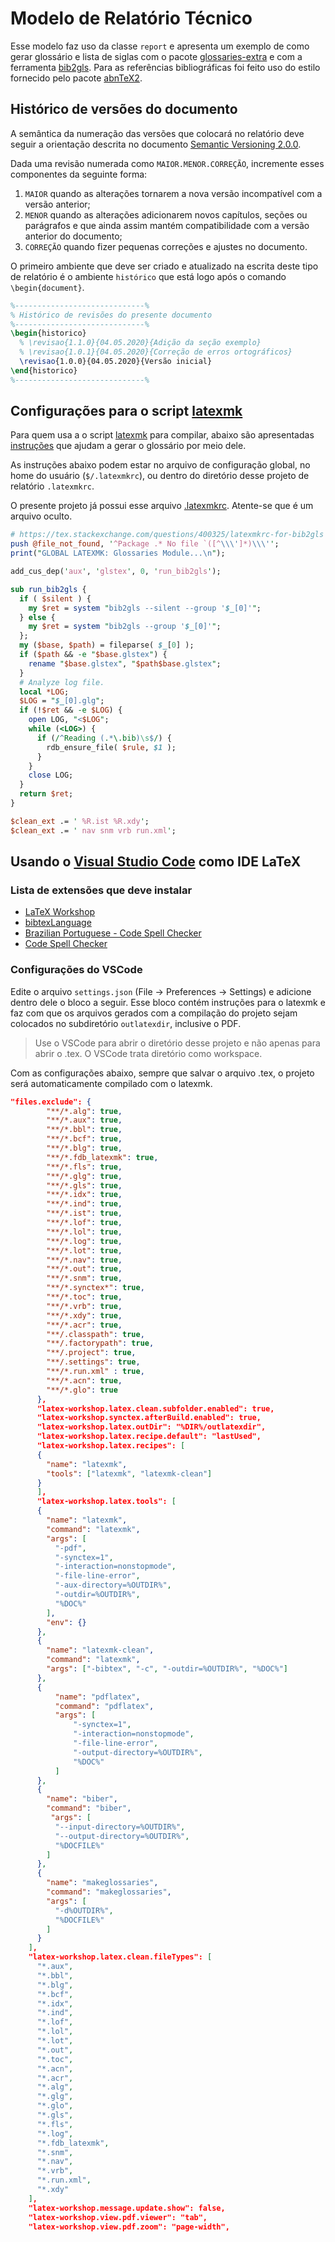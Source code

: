 # Modelo de Relatório Técnico

Esse modelo faz uso da classe `report` e apresenta um exemplo de como gerar glossário e lista de siglas com o pacote [glossaries-extra](https://www.ctan.org/pkg/glossaries-extra) e com a ferramenta [bib2gls](https://www.ctan.org/pkg/bib2gls). Para as referências bibliográficas foi feito uso do estilo fornecido pelo pacote [abnTeX2](https://github.com/abntex/abntex2).

## Histórico de versões do documento

A semântica da numeração das versões que colocará no relatório deve seguir a orientação descrita no documento [Semantic Versioning 2.0.0](https://semver.org/).

Dada uma revisão numerada como `MAIOR.MENOR.CORREÇÃO`, incremente esses componentes da seguinte forma:

1. `MAIOR` quando as alterações tornarem a nova versão incompatível com a versão anterior;
2. `MENOR` quando as alterações adicionarem novos capítulos, seções ou parágrafos e que ainda assim mantém compatibilidade com a versão anterior do documento;
3. `CORREÇÃO` quando fizer pequenas correções e ajustes no documento.

O primeiro ambiente que deve ser criado e atualizado na escrita deste tipo de relatório é o ambiente `histórico` que está logo após o comando `\begin{document}`. 
```tex
%-----------------------------%
% Histórico de revisões do presente documento
%-----------------------------%
\begin{historico}
  % \revisao{1.1.0}{04.05.2020}{Adição da seção exemplo}
  % \revisao{1.0.1}{04.05.2020}{Correção de erros ortográficos}
  \revisao{1.0.0}{04.05.2020}{Versão inicial}
\end{historico}
%-----------------------------%
```


## Configurações para o script [latexmk](https://mg.readthedocs.io/latexmk.html)

Para quem usa a o script [latexmk](https://mg.readthedocs.io/latexmk.html) para compilar, abaixo são apresentadas [instruções](https://tex.stackexchange.com/questions/1226/how-to-make-latexmk-use-makeglossaries/1228#1228) que ajudam a gerar o glossário por meio dele. 

As instruções abaixo podem estar no arquivo de configuração global, no home do usuário (`$/.latexmkrc`), ou dentro do diretório desse projeto de relatório `.latexmkrc`. 

O presente projeto já possui esse arquivo [.latexmkrc](.latexmkrc). Atente-se que é um arquivo oculto.

```perl
# https://tex.stackexchange.com/questions/400325/latexmkrc-for-bib2gls
push @file_not_found, '^Package .* No file `([^\\\']*)\\\'';
print("GLOBAL LATEXMK: Glossaries Module...\n");

add_cus_dep('aux', 'glstex', 0, 'run_bib2gls');

sub run_bib2gls {
  if ( $silent ) {
    my $ret = system "bib2gls --silent --group '$_[0]'";
  } else {
    my $ret = system "bib2gls --group '$_[0]'";
  };
  my ($base, $path) = fileparse( $_[0] );
  if ($path && -e "$base.glstex") {
    rename "$base.glstex", "$path$base.glstex";
  }
  # Analyze log file.
  local *LOG;
  $LOG = "$_[0].glg";
  if (!$ret && -e $LOG) {
    open LOG, "<$LOG";
    while (<LOG>) {
      if (/^Reading (.*\.bib)\s$/) {
        rdb_ensure_file( $rule, $1 );
      }
    }
    close LOG;
  }
  return $ret;
}

$clean_ext .= ' %R.ist %R.xdy';
$clean_ext .= ' nav snm vrb run.xml';
```


## Usando o [Visual Studio Code](https://code.visualstudio.com/) como IDE LaTeX

### Lista de extensões que deve instalar

- [LaTeX Workshop](https://marketplace.visualstudio.com/items?itemName=James-Yu.latex-workshop)
- [bibtexLanguage](https://marketplace.visualstudio.com/items?itemName=phr0s.bib)
- [Brazilian Portuguese - Code Spell Checker](https://marketplace.visualstudio.com/items?itemName=streetsidesoftware.code-spell-checker-portuguese-brazilian)
- [Code Spell Checker](https://marketplace.visualstudio.com/items?itemName=streetsidesoftware.code-spell-checker)

### Configurações do VSCode

Edite o arquivo `settings.json` (File -> Preferences -> Settings) e adicione dentro dele o bloco a seguir. Esse bloco contém instruções para o latexmk e faz com que os arquivos gerados com a compilação do projeto sejam colocados no subdiretório `outlatexdir`, inclusive o PDF.

> Use o VSCode para abrir o diretório desse projeto e não apenas para abrir o .tex. O VSCode trata diretório como workspace.

Com as configurações abaixo, sempre que salvar o arquivo .tex, o projeto será automaticamente compilado com o latexmk.

```json
"files.exclude": {
        "**/*.alg": true,
        "**/*.aux": true,
        "**/*.bbl": true,
        "**/*.bcf": true,
        "**/*.blg": true,
        "**/*.fdb_latexmk": true,
        "**/*.fls": true,
        "**/*.glg": true,
        "**/*.gls": true,
        "**/*.idx": true,
        "**/*.ind": true,
        "**/*.ist": true,
        "**/*.lof": true,
        "**/*.lol": true,
        "**/*.log": true,
        "**/*.lot": true,
        "**/*.nav": true,
        "**/*.out": true,
        "**/*.snm": true,
        "**/*.synctex*": true,
        "**/*.toc": true,
        "**/*.vrb": true,
        "**/*.xdy": true,
        "**/*.acr": true,
        "**/.classpath": true,
        "**/.factorypath": true,
        "**/.project": true,
        "**/.settings": true,
        "**/*.run.xml" : true,
        "**/*.acn": true,
        "**/*.glo": true
      },
      "latex-workshop.latex.clean.subfolder.enabled": true,
      "latex-workshop.synctex.afterBuild.enabled": true,
      "latex-workshop.latex.outDir": "%DIR%/outlatexdir",
      "latex-workshop.latex.recipe.default": "lastUsed",
      "latex-workshop.latex.recipes": [
      {
        "name": "latexmk",
        "tools": ["latexmk", "latexmk-clean"]
      }
      ],
      "latex-workshop.latex.tools": [
      {
        "name": "latexmk",
        "command": "latexmk",
        "args": [
          "-pdf",
          "-synctex=1",
          "-interaction=nonstopmode",
          "-file-line-error",
          "-aux-directory=%OUTDIR%",
          "-outdir=%OUTDIR%",
          "%DOC%"
        ],
        "env": {}
      },
      {
        "name": "latexmk-clean",
        "command": "latexmk",
        "args": ["-bibtex", "-c", "-outdir=%OUTDIR%", "%DOC%"]
      },
      {
          "name": "pdflatex",
          "command": "pdflatex",
          "args": [
              "-synctex=1",
              "-interaction=nonstopmode",
              "-file-line-error",
              "-output-directory=%OUTDIR%",
              "%DOC%"
          ]
      },
      {
        "name": "biber",
        "command": "biber",
         "args": [
          "--input-directory=%OUTDIR%",
          "--output-directory=%OUTDIR%",
          "%DOCFILE%"
        ]
      },
      {
        "name": "makeglossaries",
        "command": "makeglossaries",
        "args": [
          "-d%OUTDIR%",
          "%DOCFILE%"
        ]
      }
    ],
    "latex-workshop.latex.clean.fileTypes": [
      "*.aux",
      "*.bbl",
      "*.blg",
      "*.bcf",
      "*.idx",
      "*.ind",
      "*.lof",
      "*.lol",
      "*.lot",
      "*.out",
      "*.toc",
      "*.acn",
      "*.acr",
      "*.alg",
      "*.glg",
      "*.glo",
      "*.gls",
      "*.fls",
      "*.log",
      "*.fdb_latexmk",
      "*.snm",
      "*.nav",
      "*.vrb",
      "*.run.xml",
      "*.xdy"
    ],
    "latex-workshop.message.update.show": false,
    "latex-workshop.view.pdf.viewer": "tab",
    "latex-workshop.view.pdf.zoom": "page-width",
```

